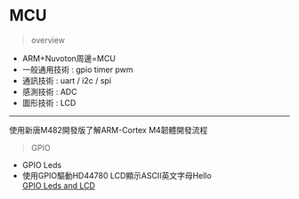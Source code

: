 # MCU
> overview
- ARM+Nuvoton周邊=MCU
- 一般通用技術 : gpio timer pwm
- 通訊技術 : uart / i2c / spi
- 感測技術 : ADC
- 圖形技術 : LCD
---
使用新唐M482開發版了解ARM-Cortex M4韌體開發流程
> GPIO
- GPIO Leds
- 使用GPIO驅動HD44780 LCD顯示ASCII英文字母Hello<br>
[GPIO Leds and LCD](https://github.com/chiweichiu/MCU/tree/main/GPIO)

